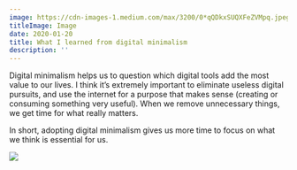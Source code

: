 ```yaml
---
image: https://cdn-images-1.medium.com/max/3200/0*qQDkxSUQXFeZVMpq.jpeg
titleImage: Image
date: 2020-01-20
title: What I learned from digital minimalism
description: ''
---
```


Digital minimalism helps us to question which digital tools add the most value to our lives. I think it’s extremely important to eliminate useless digital pursuits, and use the internet for a purpose that makes sense (creating or consuming something very useful). When we remove unnecessary things, we get time for what really matters.

In short, adopting digital minimalism gives us more time to focus on what we think is essential for us.

![](https://cdn-images-1.medium.com/max/3200/0*qQDkxSUQXFeZVMpq.jpeg)


